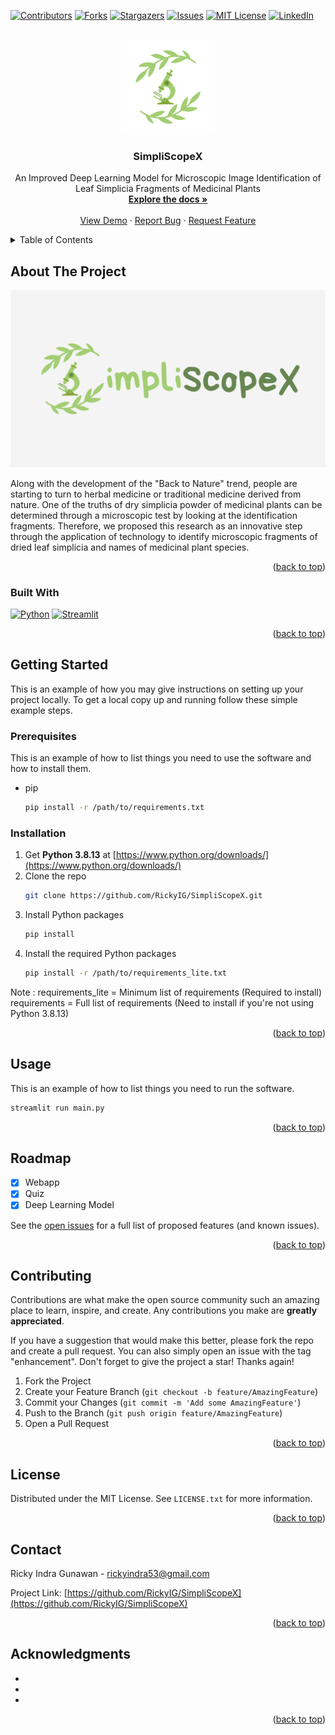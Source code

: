 <!-- Improved compatibility of back to top link: See: https://github.com/othneildrew/Best-README-Template/pull/73 -->
<a name="readme-top"></a>
<!--
*** Thanks for checking out the Best-README-Template. If you have a suggestion
*** that would make this better, please fork the repo and create a pull request
*** or simply open an issue with the tag "enhancement".
*** Don't forget to give the project a star!
*** Thanks again! Now go create something AMAZING! :D
-->



<!-- PROJECT SHIELDS -->
<!--
*** I'm using markdown "reference style" links for readability.
*** Reference links are enclosed in brackets [ ] instead of parentheses ( ).
*** See the bottom of this document for the declaration of the reference variables
*** for contributors-url, forks-url, etc. This is an optional, concise syntax you may use.
*** https://www.markdownguide.org/basic-syntax/#reference-style-links
-->
[![Contributors][contributors-shield]][contributors-url]
[![Forks][forks-shield]][forks-url]
[![Stargazers][stars-shield]][stars-url]
[![Issues][issues-shield]][issues-url]
[![MIT License][license-shield]][license-url]
[![LinkedIn][linkedin-shield]][linkedin-url]



<!-- PROJECT LOGO -->
<br />
<div align="center">
  <a href="https://github.com/RickyIG/SimpliScopeX">
    <img src="assets/img/logo.png" alt="Logo" width="150" height="150">
  </a>

<h3 align="center">SimpliScopeX</h3>

  <p align="center">
    An Improved Deep Learning Model for Microscopic Image Identification of<br />Leaf Simplicia Fragments of Medicinal Plants
    <br />
    <a href="https://github.com/RickyIG/SimpliScopeX"><strong>Explore the docs »</strong></a>
    <br />
    <br />
    <a href="https://github.com/RickyIG/SimpliScopeX">View Demo</a>
    ·
    <a href="https://github.com/RickyIG/SimpliScopeX/issues">Report Bug</a>
    ·
    <a href="https://github.com/RickyIG/SimpliScopeX/issues">Request Feature</a>
  </p>
</div>



<!-- TABLE OF CONTENTS -->
<details>
  <summary>Table of Contents</summary>
  <ol>
    <li>
      <a href="#about-the-project">About The Project</a>
      <ul>
        <li><a href="#built-with">Built With</a></li>
      </ul>
    </li>
    <li>
      <a href="#getting-started">Getting Started</a>
      <ul>
        <li><a href="#prerequisites">Prerequisites</a></li>
        <li><a href="#installation">Installation</a></li>
      </ul>
    </li>
    <li><a href="#usage">Usage</a></li>
    <li><a href="#roadmap">Roadmap</a></li>
    <li><a href="#contributing">Contributing</a></li>
    <li><a href="#license">License</a></li>
    <li><a href="#contact">Contact</a></li>
    <li><a href="#acknowledgments">Acknowledgments</a></li>
  </ol>
</details>



<!-- ABOUT THE PROJECT -->
## About The Project

<img src="assets/img/wallpaper.png" alt="Wallpaper">

Along with the development of the "Back to Nature" trend, people are starting to turn to herbal medicine or traditional medicine derived from nature. One of the truths of dry simplicia powder of medicinal plants can be determined through a microscopic test by looking at the identification fragments. Therefore, we proposed this research as an innovative step through the application of technology to identify microscopic fragments of dried leaf simplicia and names of medicinal plant species.

<p align="right">(<a href="#readme-top">back to top</a>)</p>



### Built With

[![Python][Python]][Python-url]
[![Streamlit][Streamlit]][Streamlit-url]

<p align="right">(<a href="#readme-top">back to top</a>)</p>



<!-- GETTING STARTED -->
## Getting Started

This is an example of how you may give instructions on setting up your project locally.
To get a local copy up and running follow these simple example steps.

### Prerequisites

This is an example of how to list things you need to use the software and how to install them.
* pip
  ```sh
  pip install -r /path/to/requirements.txt
  ```

### Installation

1. Get **Python 3.8.13** at [https://www.python.org/downloads/](https://www.python.org/downloads/)
2. Clone the repo
   ```sh
   git clone https://github.com/RickyIG/SimpliScopeX.git
   ```
3. Install Python packages
   ```sh
   pip install
   ```
4. Install the required Python packages
   ```sh
   pip install -r /path/to/requirements_lite.txt
   ```
Note : 
requirements_lite = Minimum list of requirements (Required to install)
requirements = Full list of requirements (Need to install if you're not using Python 3.8.13)
<p align="right">(<a href="#readme-top">back to top</a>)</p>



<!-- USAGE EXAMPLES -->
## Usage

This is an example of how to list things you need to run the software.
```sh
streamlit run main.py
```

<p align="right">(<a href="#readme-top">back to top</a>)</p>



<!-- ROADMAP -->
## Roadmap

- [x] Webapp
- [x] Quiz
- [x] Deep Learning Model

See the [open issues](https://github.com/RickyIG/SimpliScopeX/issues) for a full list of proposed features (and known issues).

<p align="right">(<a href="#readme-top">back to top</a>)</p>



<!-- CONTRIBUTING -->
## Contributing

Contributions are what make the open source community such an amazing place to learn, inspire, and create. Any contributions you make are **greatly appreciated**.

If you have a suggestion that would make this better, please fork the repo and create a pull request. You can also simply open an issue with the tag "enhancement".
Don't forget to give the project a star! Thanks again!

1. Fork the Project
2. Create your Feature Branch (`git checkout -b feature/AmazingFeature`)
3. Commit your Changes (`git commit -m 'Add some AmazingFeature'`)
4. Push to the Branch (`git push origin feature/AmazingFeature`)
5. Open a Pull Request

<p align="right">(<a href="#readme-top">back to top</a>)</p>



<!-- LICENSE -->
## License

Distributed under the MIT License. See `LICENSE.txt` for more information.

<p align="right">(<a href="#readme-top">back to top</a>)</p>



<!-- CONTACT -->
## Contact

Ricky Indra Gunawan - rickyindra53@gmail.com

Project Link: [https://github.com/RickyIG/SimpliScopeX](https://github.com/RickyIG/SimpliScopeX)

<p align="right">(<a href="#readme-top">back to top</a>)</p>



<!-- ACKNOWLEDGMENTS -->
## Acknowledgments

* []()
* []()
* []()

<p align="right">(<a href="#readme-top">back to top</a>)</p>



<!-- MARKDOWN LINKS & IMAGES -->
<!-- https://www.markdownguide.org/basic-syntax/#reference-style-links -->
[contributors-shield]: https://img.shields.io/github/contributors/RickyIG/SimpliScopeX.svg?style=for-the-badge
[contributors-url]: https://github.com/RickyIG/SimpliScopeX/graphs/contributors
[forks-shield]: https://img.shields.io/github/forks/RickyIG/SimpliScopeX.svg?style=for-the-badge
[forks-url]: https://github.com/RickyIG/SimpliScopeX/network/members
[stars-shield]: https://img.shields.io/github/stars/RickyIG/SimpliScopeX.svg?style=for-the-badge
[stars-url]: https://github.com/RickyIG/SimpliScopeX/stargazers
[issues-shield]: https://img.shields.io/github/issues/RickyIG/SimpliScopeX.svg?style=for-the-badge
[issues-url]: https://github.com/RickyIG/SimpliScopeX/issues
[license-shield]: https://img.shields.io/github/license/RickyIG/SimpliScopeX.svg?style=for-the-badge
[license-url]: https://github.com/RickyIG/SimpliScopeX/blob/master/LICENSE.txt
[linkedin-shield]: https://img.shields.io/badge/-LinkedIn-black.svg?style=for-the-badge&logo=linkedin&colorB=555
[linkedin-url]: https://linkedin.com/in/rickyindrag
[product-screenshot]: images/screenshot.png
[Python]: https://www.python.org/static/community_logos/python-logo.png
[Python-url]: https://python.org/
[Streamlit]: https://streamlit.io/images/brand/streamlit-logo-secondary-colormark-darktext.png
[Streamlit-url]: https://streamlit.io/

